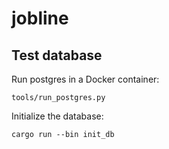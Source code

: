 # jobline

## Test database

Run postgres in a Docker container:

    tools/run_postgres.py 

Initialize the database:

    cargo run --bin init_db
